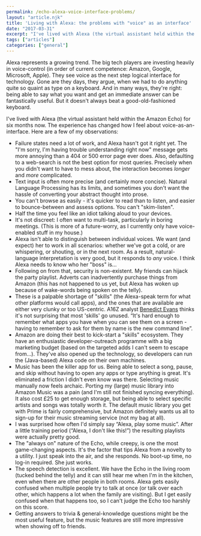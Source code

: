 ```yaml
---
permalink: /echo-alexa-voice-interface-problems/
layout: "article.njk"
title: 'Living with Alexa: the problems with "voice" as an interface'
date: "2017-03-31"
excerpt: "I've lived with Alexa (the virtual assistant held within the Amazon Echo) for six months now. The experience has changed how I feel about voice-as-an-interface."
tags: ["articles"]
categories: ["general"]
---
```


Alexa represents a growing trend. The big tech players are investing heavily in voice-control (in order of current competence: Amazon, Google, Microsoft, Apple). They see voice as the next step logical interface for technology. Gone are they days, they argue, when we had to do anything quite so quaint as type on a keyboard. And in many ways, they're right: being able to say what you want and get an immediate answer can be fantastically useful. But it doesn't always beat a good-old-fashioned keyboard.

I've lived with Alexa (the virtual assistant held within the Amazon Echo) for six months now. The experience has changed how I feel about voice-as-an-interface. Here are a few of my observations:

-   Failure states need a lot of work, and Alexa hasn't got it right yet. The "I'm sorry, I'm having trouble understanding right now" message gets more annoying than a 404 or 500 error page ever does. Also, defaulting to a web-search is not the best option for most queries. Precisely when you didn't want to have to mess about, the interaction becomes _longer_ and _more_ complicated.
-   Text input is often more precise (and certainly more concise). Natural Language Processing has its limits, and sometimes you don't want the hassle of converting your abstract thought into prose.
-   You can't browse as easily - it's quicker to read than to listen, and easier to bounce-between and assess options. You can't "skim-listen".
-   Half the time you feel like an idiot talking aloud to your devices.
-   It's not discreet: I often want to multi-task, particularly in boring meetings. (This is more of a future-worry, as I currently only have voice-enabled stuff in my house.)
-   Alexa isn't able to distinguish between individual voices. We want (and expect) her to work in all scenarios: whether we've got a cold, or are whispering, or shouting, or in the next room. As a result, natural-language interpretation is very good, but it responds to _any_ voice. I think Alexa needs to know who her "boss" is...
-   Following on from that, security is non-existent. My friends can hijack the party playlist. Adverts can inadvertently purchase things from Amazon (this has not happened to us yet, but Alexa has woken up because of wake-words being spoken on the telly).
-   These is a palpable shortage of "skills" (the Alexa-speak term for what other platforms would call apps), and the ones that are available are either very clunky or too US-centric. A16Z analyst [Benedict Evans](http://ben-evans.com/newsletter) thinks it's not surprising that most 'skills' go unused. “It's hard enough to remember what apps you have when you can see them on a screen - having to remember to ask for them by name is the new command line”.
-   Amazon are doing their best to kick-start a "skills" ecosystem. They have an enthusiastic developer-outreach programme with a big marketing budget (based on the targeted adds I can't seem to escape from...). They've also opened up the technology, so developers can run the (Java-based) Alexa code on their own machines.
-   Music has been the killer app for us. Being able to select a song, pause, and skip without having to open any apps or type anything is great. It's eliminated a friction I didn't even know was there. Selecting music manually now feels archaic. Porting my (large) music library into Amazon Music was a pain (and I'm still not finished syncing everything). It also cost £25 to get enough storage, but being able to select specific artists and songs was totally worth it. The default music library you get with Prime is fairly comprehensive, but Amazon definitely wants us all to sign-up for their music streaming service (not my bag at all).
-   I was surprised how often I'd simply say “Alexa, play some music”. After a little training period (“Alexa, I don't like this!”) the resulting playlists were actually pretty good.
-   The "always on" nature of the Echo, while creepy, is one the most game-changing aspects. It's the factor that tips Alexa from a novelty to a utility. I just speak into the air, and she responds. No boot-up time, no log-in required. She just works.
-   The speech detection is excellent. We have the Echo in the living room (tucked behind the telly) and it can still hear me when I'm in the kitchen, even when there are other people in both rooms. Alexa gets easily confused when multiple people try to talk at once (or talk over each other, which happens a lot when the family are visiting). But I get easily confused when that happens too, so I can't judge the Echo too harshly on this score.
-   Getting answers to trivia & general-knowledge questions might be the most useful feature, but the music features are still more impressive when showing off to friends.
